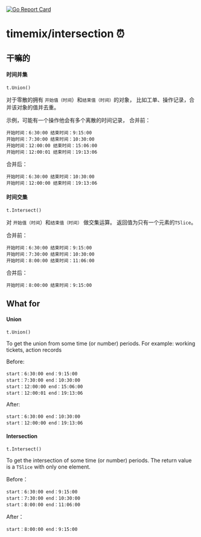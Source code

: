 [![Go Report Card](https://goreportcard.com/badge/github.com/cookedsteak/timemix)](https://goreportcard.com/report/github.com/cookedsteak/timemix)

# timemix/intersection :alarm_clock:

## 干嘛的
#### 时间并集
```
t.Union()
```
对于零散的拥有 `开始值（时间`）和`结束值（时间）`的对象，
比如工单、操作记录，合并该对象的值并去重。

示例，可能有一个操作他会有多个离散的时间记录，
合并前：
```
开始时间：6:30:00 结束时间：9:15:00
开始时间：7:30:00 结束时间：10:30:00
开始时间：12:00:00 结束时间：15:06:00
开始时间：12:00:01 结束时间：19:13:06
```

合并后：
```
开始时间：6:30:00 结束时间：10:30:00
开始时间：12:00:00 结束时间：19:13:06
```

#### 时间交集
```
t.Intersect()
```
对 `开始值（时间`）和`结束值（时间）` 做交集运算。
返回值为只有一个元素的`TSlice`。

合并前：
```
开始时间：6:30:00 结束时间：9:15:00
开始时间：7:30:00 结束时间：10:30:00
开始时间：8:00:00 结束时间：11:06:00
```

合并后：
```
开始时间：8:00:00 结束时间：9:15:00
```

## What for

#### Union
```
t.Union()
```
To get the union from some time (or number) periods.
For example: working tickets, action records

Before:
```
start：6:30:00 end：9:15:00
start：7:30:00 end：10:30:00
start：12:00:00 end：15:06:00
start：12:00:01 end：19:13:06
```

After:
```
start：6:30:00 end：10:30:00
start：12:00:00 end：19:13:06
```

#### Intersection
```
t.Intersect()
```
To get the intersection of some time (or number) periods.
The return value is a `TSlice` with only one element.

Before：
```
start：6:30:00 end：9:15:00
start：7:30:00 end：10:30:00
start：8:00:00 end：11:06:00
```

After：
```
start：8:00:00 end：9:15:00
```
